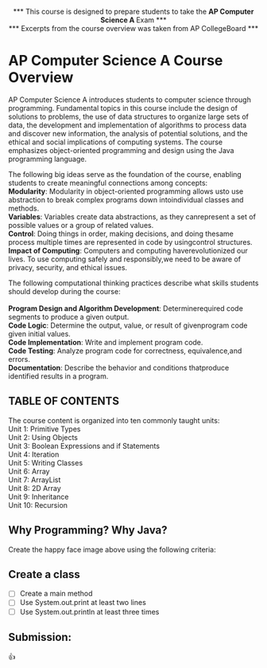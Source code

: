 <p align="center">*** This course is designed to prepare students to take the <b>AP Computer Science A </b>Exam *** </br>
*** Excerpts from the course overview was taken from AP CollegeBoard ***</p>

# AP Computer Science A Course Overview 

AP Computer Science A introduces students to computer science through programming. Fundamental topics in this course include the design of solutions to problems, the use of data structures to organize large sets of data, the development and implementation of algorithms to process data and discover new information, the analysis of potential solutions, and the ethical and social implications of computing systems. The course emphasizes object-oriented programming and design using the Java programming language.

The following big ideas serve as the foundation of the course, enabling students to create meaningful connections among concepts:</br>
<b>Modularity</b>: Modularity in object-oriented programming allows usto use abstraction to break complex programs down intoindividual classes and methods.</br>
<b>Variables</b>: Variables create data abstractions, as they canrepresent a set of possible values or a group of related values.</br>
<b>Control</b>: Doing things in order, making decisions, and doing thesame process multiple times are represented in code by usingcontrol structures.</br>
<b>Impact of Computing</b>: Computers and computing haverevolutionized our lives. To use computing safely and responsibly,we need to be aware of privacy, security, and ethical issues.</br>

The following computational thinking practices describe what skills students should develop during the course:</br></br>
<b>Program Design and Algorithm Development</b>: Determinerequired code segments to produce a given output.</br>
<b>Code Logic</b>: Determine the output, value, or result of givenprogram code given initial values.</br>
<b>Code Implementation</b>: Write and implement program code.</br>
<b>Code Testing</b>: Analyze program code for correctness, equivalence,and errors.</br>
<b>Documentation</b>: Describe the behavior and conditions thatproduce identified results in a program.</br>

## TABLE OF CONTENTS
The course content is organized into ten commonly taught units:</br>
Unit 1: Primitive Types</br>
Unit 2: Using Objects</br>
Unit 3: Boolean Expressions and if Statements</br>
Unit 4: Iteration</br>
Unit 5: Writing Classes</br>
Unit 6: Array</br>
Unit 7: ArrayList</br>
Unit 8: 2D Array</br>
Unit 9: Inheritance</br>
Unit 10: Recursion</br>

## Why Programming? Why Java?

Create the happy face image above using the following criteria:

## Create a class
- [ ] Create a main method
- [ ] Use System.out.print at least two lines
- [ ] Use System.out.println at least three times

## Submission:
:+1:
